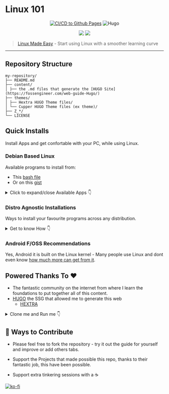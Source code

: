 # Linux 101

<div align="center">

[![CI/CD to Github Pages](https://github.com/JAlcocerT/linux/actions/workflows/pages.yml/badge.svg)](https://github.com/JAlcocerT/linux/blob/main/.github/workflows/pages.yml)
![Hugo](https://img.shields.io/badge/Hugo-black.svg?style=for-the-badge&logo=Hugo)

 <a href="https://github.com/JAlcocerT/linux/blob/main/LICENSE">
    <img src="https://img.shields.io/github/license/JAlcocerT/linux"></img></a>
  <a href="https://github.com/JAlcocerT/linux/commits/main">
    <img src="https://img.shields.io:/github/last-commit/JAlcocerT/linux"></img></a>
</div>


> [Linux Made Easy](https://jalcocert.github.io/Linux/) - Start using Linux with a smoother learning curve
---

## Repository Structure

```
my-repository/
├── README.md
├── content/
│ ├── the .md files that generate the [HUGO Site](https://fossengineer.com/web-guide-Hugo/)
├── themes/
│ ├── Hextra HUGO Theme files/
│ └── Cupper HUGO Theme files (ex theme)/
├── Z_*/ 
└── LICENSE
```

## Quick Installs

Install Apps and get confortable with your PC, while using Linux.

### Debian Based Linux

Available programs to install from:

* This [bash file](https://github.com/JAlcocerT/Linux/blob/main/Ubuntu_installations_bash)
* Or on this [gist](https://gist.github.com/JAlcocerT/197667ec5ec0da53e78eb58c4253a73f)


<details>
  <summary>Click to expand/close Available Apps 👇</summary>
  &nbsp;

**FOSS ->** :heavy_check_mark:  

* General:
   * Synaptic  :heavy_check_mark:
   * PPA GUI Manager :heavy_check_mark:
   * Snap store :heavy_check_mark:
   * Docker :fire: **BONUS** :rocket: Extra apps can be [installed easily](https://github.com/JAlcocerT/Docker) :heavy_check_mark:
    
* Media:
    * VLC :heavy_check_mark:
    * Supersonic :heavy_check_mark:
    
* Browsers:
    * Brave :heavy_check_mark:
    * Librewolf :heavy_check_mark:
    
* Design
    * Blender :heavy_check_mark:
    * FreeCad :heavy_check_mark:
    * OpenSCad :heavy_check_mark:
    * GIMP :heavy_check_mark:
    * Photoscape :heavy_check_mark:
    * Kazam :heavy_check_mark:
    
* Programming:
   * Octave :heavy_check_mark:
   * VSCodium :heavy_check_mark:
   * RStudio :heavy_check_mark:
   * GH Desktop :heavy_check_mark:
   
* Gaming:
    * WINE :heavy_check_mark:
    * Lutris :heavy_check_mark:
    * Steam :heavy_check_mark:
    
* BackUps:
   * NextCloud :heavy_check_mark:
   * Syncthing  :heavy_check_mark:
   * Celeste :heavy_check_mark:
   * Timeshift :heavy_check_mark:
   * Synkron
   * Grsync
   
* Others:
   * VBOX
   * VMWare
   * VNC Server :heavy_check_mark:
   * GUFW :heavy_check_mark:
   * VPN 
     * Tailscale :heavy_check_mark:
   * UnetBootin :heavy_check_mark:

</details>

### Distro Agnostic Installations

Ways to install your favourite programs across any distribution.

<details>
  <summary>Get to know How 👇</summary>
  &nbsp;

#### With Ansible

* Check:
  * <https://github.com/JAlcocerT/Linux/tree/main/Z_Ansible>
  * <https://jalcocert.github.io/Linux/docs/linux__cloud/ansible/>

#### With Docker

* Check my [Docker Repo](https://github.com/JAlcocerT/Docker)

#### With Nix

[Nix Package Manager](https://github.com/JAlcocerT/Linux/tree/main/Nix) is compatible even with mac!

</details>


### Android F/OSS Recommendations

Yes, Android it is built on the Linux kernel - Many people use Linux and dont even know [how much more can get from it](https://jalcocert.github.io/Linux/docs/Privacy/android/).

## Powered Thanks To :heart:

* The fantastic community on the internet from where I learn the foundations to put together all of this content.
* [HUGO](https://github.com/gohugoio/hugo) the SSG that allowed me to generate this web
  * [HEXTRA](https://github.com/imfing/hextra)

<details>
  <summary>Clone me and Run me 👇</summary>
  &nbsp;

```sh
git clone https://github.com/JAlcocerT/linux
cd linux

sudo snap install hugo
#hugo version
hugo server
```

</details>


## :loudspeaker: Ways to Contribute 

* Please feel free to fork the repository - try it out the guide for yourself and improve or add others tabs.
* Support the Projects that made possible this repo, thanks to their fantastic job, this have been possible.

* Support extra tinkering sessions with a ☕

[![ko-fi](https://ko-fi.com/img/githubbutton_sm.svg)](https://ko-fi.com/Z8Z1QPGUM)